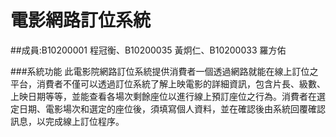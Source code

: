 電影網路訂位系統
===============

##成員:B10200001 程冠衡、B10200035 黃炯仁、B10200033 羅方佑

###系統功能
此電影院網路訂位系統提供消費者一個透過網路就能在線上訂位之平台，消費者不僅可以透過訂位系統了解上映電影的詳細資訊，包含片長、級數、上映日期等等，並能查看各場次剩餘座位以進行線上預訂座位之行為。消費者在選定日期、電影場次和選定的座位後，須填寫個人資料，並在確認後由系統回覆確認訊息，以完成線上訂位程序。
